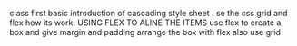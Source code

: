 class first basic introduction of cascading style sheet .
se the css grid and flex how its work.
USING FLEX TO ALINE THE ITEMS
use flex to create a box and give margin and padding
arrange the box with flex also use grid
